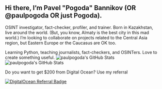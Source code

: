 ## Hi there, I’m Pavel "Pogoda" Bannikov (OR @paulpogoda OR just Pogoda). 

OSINT investigator, fact-checker, profiler, and trainer. Born in Kazakhstan, live around the world. (But, you know, Almaty is the best city in this mad world.)
I’m looking to collaborate on projects related to the Central Asia region, but Eastern Europe or the Caucasus are OK too.


Learning Python, teaching journalists, fact-checkers, and OSINTers. Love to create something useful. 
<img src="https://github-readme-stats.vercel.app/api?username=paulpogoda&theme=default&show_icons=true&hide_border=true&count_private=true" alt="paulpogoda's GitHub Stats" />
<img src="https://github-readme-streak-stats.herokuapp.com/?user=paulpogoda&theme=default&hide_border=true" alt="paulpogoda's GitHub Stats" />

<!---
paulpogoda/paulpogoda is a ✨ special ✨ repository because its `README.md` (this file) appears on your GitHub profile.
You can click the Preview link to take a look at your changes.
--->
Do you want to get $200 from Digital Ocean? Use my referral 

[![DigitalOcean Referral Badge](https://web-platforms.sfo2.cdn.digitaloceanspaces.com/WWW/Badge%201.svg)](https://www.digitalocean.com/?refcode=d14c0fac921a&utm_campaign=Referral_Invite&utm_medium=Referral_Program&utm_source=badge)
